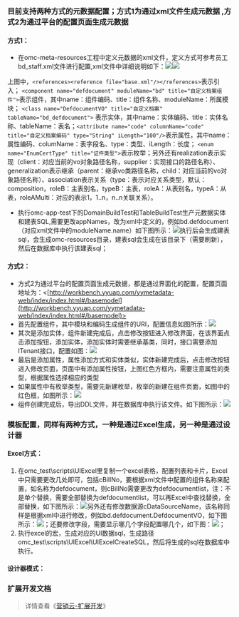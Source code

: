 <a name="a5b57a8e"></a>
# 

<a name="1554b91c"></a>
### 目前支持两种方式的元数据配置；方式1为通过xml文件生成元数据 ,方式2为通过平台的配置页面生成元数据

<a name="c19ff2df"></a>
#### 方式1：

- 在omc-meta-resources工程中定义元数据的xml文件，定义方式可参考员工bd_staff.xml文件进行配置,xml文件中详细说明如下：![](http://design.yonyoucloud.com/static/yuque/0/2019/png/271483/1551684180349-668b2fbc-d82c-4380-9c8e-81dfedf8edc0.png#align=left&display=inline&height=439&originHeight=546&originWidth=896&size=0&status=done&width=720)![](http://design.yonyoucloud.com/static/yuque/0/2019/png/271483/1551684180233-f8e01c34-b616-4af3-9c99-4abfad0c9c17.png#align=left&display=inline&height=225&originHeight=314&originWidth=1005&size=0&status=done&width=720)

上图中，`<references><reference file="base.xml"/></references>`表示引入； `<component name="defdocument" moduleName="bd" title="自定义档案组件">`表示组件，其中name：组件编码、title：组件名称、moduleName：所属模块； `<class name="DefdocumentVO" title="自定义档案" tableName="bd_defdocument">` 表示实体，其中name：实体编码、title：实体名称、tableName：表名；`<attribute name="code" columnName="code" title="自定义档案编码" type="String" iLength="100"/>`表示属性，其中name：属性编码、columName：表字段名、type：类型、iLength：长度； `<enum name="EnumCertType" title="证件类型">`表示枚举；另外还有realization表示实现（client：对应当前的vo对象路径名称，supplier：实现接口的路径名称）、generalization表示继承（parent：继承vo类路径名称，child：对应当前的vo对象路径名称）、association表示关系（type：表示对应关系类型，默认：composition，roleB：主表别名，typeB：主表，roleA：从表别名，typeA：从表，roleAMulti：对应的表示1，1..n，n..n关联关系）。 

- 执行omc-app-test下的DomainBuildTest和TableBuildTest生产元数据实体和建表SQL,需要更改appNames，改为xml中定义的，例如bd.defdocument（对应xml文件中的moduleName.name）如下图所示：![](http://design.yonyoucloud.com/static/yuque/0/2019/png/271483/1551684180089-a6dd137e-65b1-4749-84b2-de5f3a8eaf07.png#align=left&display=inline&height=62&originHeight=67&originWidth=783&size=0&status=done&width=720)执行后会生成建表sql，会生成omc-resources目录，建表sql会生成在该目录下（需要刷新），然后在数据库中执行该建表sql；

<a name="9131dc31"></a>
#### 方式2：

- 方式2为通过平台的配置页面生成元数据，都是通过界面化的配置，配置页面地址为：<[http://workbench.yyuap.com/yymetadata-web/index/index.html#/basemodel](http://workbench.yyuap.com/yymetadata-web/index/index.html#/basemodel)>
- 首先配置组件，其中模块和编码生成组件的URI，配置信息如图所示：![](http://design.yonyoucloud.com/static/yuque/0/2019/png/271483/1551684180050-ce24ab28-b7a1-4855-b892-9ba61df02174.png#align=left&display=inline&height=217&originHeight=407&originWidth=1348&size=0&status=done&width=720)
- 其次是添加实体，组件新建完成后，点击修改按钮进入修改界面，在该界面点击添加按钮，添加实体，添加实体时需要继承基类，同时，接口需要添加ITenant接口，配置如图：![](http://design.yonyoucloud.com/static/yuque/0/2019/png/271483/1551684180216-3e683027-e461-494d-8ba5-136444e2a2c4.png#align=left&display=inline&height=225&originHeight=483&originWidth=1543&size=0&status=done&width=720)
- 最后是添加属性，属性添加方式和实体类似，实体新建完成后，点击修改按钮进入修改页面，页面中有添加属性按钮，上图红色方框内，需要注意属性的类型，根据属性选择相应的类型
- 如果属性中有枚举类型，需要先新建枚举，枚举的新建在组件页面，如图中的红色框，如图所示：![](http://design.yonyoucloud.com/static/yuque/0/2019/png/271483/1551684180121-d98b8ba8-1129-4c37-80bc-3453e1cb827b.png#align=left&display=inline&height=118&originHeight=199&originWidth=1215&size=0&status=done&width=720)
- 组件创建完成后，导出DDL文件，并在数据库中执行该文件。如下图所示：![](http://design.yonyoucloud.com/static/yuque/0/2019/png/271483/1551684180104-03129b94-9565-461d-a94b-07c0ed881b09.png#align=left&display=inline&height=160&originHeight=186&originWidth=838&size=0&status=done&width=720)

<a name="a46d3f23"></a>
### 模板配置，同样有两种方式，一种是通过Excel生成，另一种是通过设计器

<a name="018f925e"></a>
#### Excel方式：

1. 在omc_test\scripts\UIExcel里复制一个excel表格，配置列表和卡片，Excel中只需要更改几处即可，包括cBillNo，要根据xml文件中配置的组件名称来配置，如名称为defdocument，则cBillNo需要更改为defdocumentlist，注：不是单个替换，需要全部替换为defdocumentlist，可以再Excel中查找替换，全部替换，如下图所示：![](http://design.yonyoucloud.com/static/yuque/0/2019/png/271483/1551684180153-581a8dac-7d9c-4b73-b793-da072c19ee52.png#align=left&display=inline&height=160&originHeight=201&originWidth=905&size=0&status=done&width=720)另外还有修改数据源cDataSourceName，该名称同样是根据xml中进行修改，例如bd.defdocument.DefdocumentVO，如下图所示：![](http://design.yonyoucloud.com/static/yuque/0/2019/png/271483/1551684180429-fe948c2a-35e4-40a4-b3e7-b702bcdcf0a1.png#align=left&display=inline&height=230&originHeight=230&originWidth=406&size=0&status=done&width=406)；还要修改字段，需要显示哪几个字段配置哪几个，如下图：![](http://design.yonyoucloud.com/static/yuque/0/2019/png/271483/1551684180460-b998e340-2062-4fda-aaa4-1d6493e0c4ec.png#align=left&display=inline&height=107&originHeight=197&originWidth=1323&size=0&status=done&width=720)；
2. 执行excel的宏，生成对应的UI数据sql，生成路径omc_test\scripts\UIExcel\UIExcelCreateSQL，然后将生成的sql在数据库中执行。

<a name="393e3809"></a>
#### 设计器模式：


<a name="01dd0cb7"></a>
### 扩展开发文档

> 详情查看《[营销云-扩展开发](https://www.yuque.com/gpgy5k/ucf/rfmm1s)》